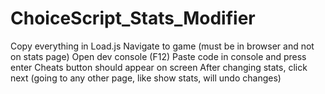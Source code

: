 # ChoiceScript_Stats_Modifier
Copy everything in Load.js
Navigate to game (must be in browser and not on stats page)
Open dev console (F12)
Paste code in console and press enter
Cheats button should appear on screen
After changing stats, click next (going to any other page, like show stats, will undo changes)
